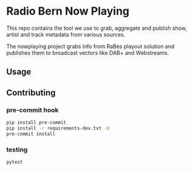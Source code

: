# Radio Bern Now Playing

This repo contains the tool we use to grab, aggregate and publish show, artist and track metadata from various sources.

The nowplaying project grabs info from RaBes playout solution and publishes them to broadcast vectors like DAB+ and Webstreams.

## Usage

## Contributing

### pre-commit hook

```bash
pip install pre-commit
pip install -r requirements-dev.txt -U
pre-commit install
```

### testing

```bash
pytest
```
